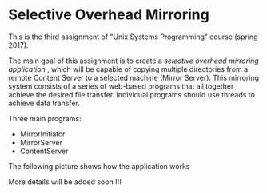 # Selective Overhead Mirroring

This is the third assignment of "Unix Systems Programming" course (spring 2017).

The main goal of this assignment is to create a *selective overhead mirroring application* , which will be capable of copying multiple directories from a remote Content Server to a selected machine (Mirror Server). This mirroring system consists of a series of web-based programs that all together achieve the desired file transfer. Individual programs should use threads to achieve data transfer.

Three main programs:
  * MirrorInitiator
  * MirrorServer
  * ContentServer


The following picture shows how the application works






More details will be added soon !!!
